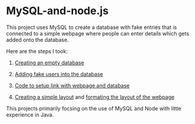 # MySQL-and-node.js
This project uses MySQL to create a database with fake entries that is connected to a simple webpage where people can enter details which gets added onto the database. 

Here are the steps I took:

1. [Creating an empty database](https://github.com/KodaiKonnerArai/MySQL-and-node.js/blob/main/Schema.sql)

2. [Adding fake users into the database](https://github.com/KodaiKonnerArai/MySQL-and-node.js/blob/main/Fake%20Data%20Input.js)

3. [Code to setup link with webpage and database](https://github.com/KodaiKonnerArai/MySQL-and-node.js/blob/main/Node%20Code.js)

4. [Creating a simple layout](https://github.com/KodaiKonnerArai/MySQL-and-node.js/blob/main/Home%20Page%20Layout.ejs) and [formating the layout of the webpage](https://github.com/KodaiKonnerArai/MySQL-and-node.js/blob/main/Home%20Page%20Format.css)

This projects primarily focsing on the use of MySQL and Node with little experience in Java. 
